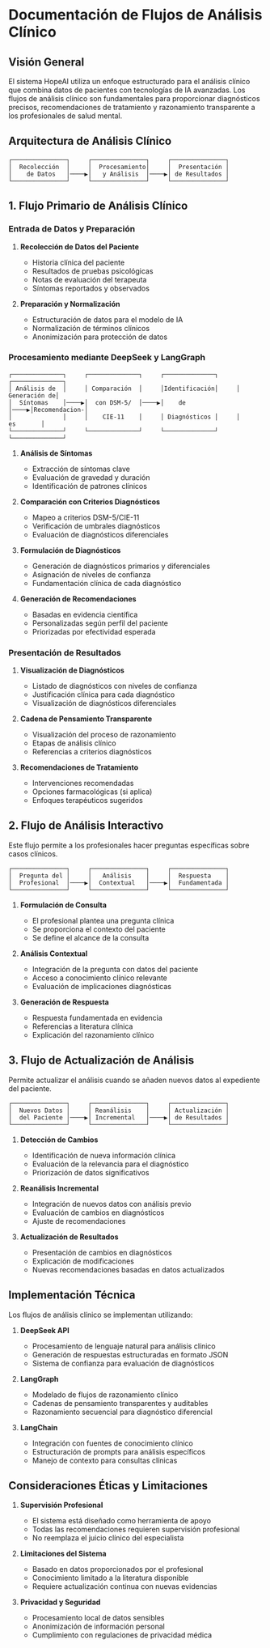 # Documentación de Flujos de Análisis Clínico

## Visión General

El sistema HopeAI utiliza un enfoque estructurado para el análisis clínico que combina datos de pacientes con tecnologías de IA avanzadas. Los flujos de análisis clínico son fundamentales para proporcionar diagnósticos precisos, recomendaciones de tratamiento y razonamiento transparente a los profesionales de salud mental.

## Arquitectura de Análisis Clínico

```
┌───────────────┐     ┌───────────────┐     ┌───────────────┐
│  Recolección  │     │  Procesamiento│     │  Presentación │
│    de Datos   │────▶│   y Análisis  │────▶│ de Resultados │
└───────────────┘     └───────────────┘     └───────────────┘
```

## 1. Flujo Primario de Análisis Clínico

### Entrada de Datos y Preparación

1. **Recolección de Datos del Paciente**
   - Historia clínica del paciente
   - Resultados de pruebas psicológicas
   - Notas de evaluación del terapeuta
   - Síntomas reportados y observados

2. **Preparación y Normalización**
   - Estructuración de datos para el modelo de IA
   - Normalización de términos clínicos
   - Anonimización para protección de datos

### Procesamiento mediante DeepSeek y LangGraph

```
┌──────────────┐     ┌──────────────┐     ┌──────────────┐     ┌──────────────┐
│ Análisis de  │     │ Comparación  │     │Identificación│     │ Generación de│
│  Síntomas    │────▶│  con DSM-5/  │────▶│    de        │────▶│Recomendacion-│
│              │     │    CIE-11    │     │ Diagnósticos │     │     es       │
└──────────────┘     └──────────────┘     └──────────────┘     └──────────────┘
```

1. **Análisis de Síntomas**
   - Extracción de síntomas clave
   - Evaluación de gravedad y duración
   - Identificación de patrones clínicos

2. **Comparación con Criterios Diagnósticos**
   - Mapeo a criterios DSM-5/CIE-11
   - Verificación de umbrales diagnósticos
   - Evaluación de diagnósticos diferenciales

3. **Formulación de Diagnósticos**
   - Generación de diagnósticos primarios y diferenciales
   - Asignación de niveles de confianza
   - Fundamentación clínica de cada diagnóstico

4. **Generación de Recomendaciones**
   - Basadas en evidencia científica
   - Personalizadas según perfil del paciente
   - Priorizadas por efectividad esperada

### Presentación de Resultados

1. **Visualización de Diagnósticos**
   - Listado de diagnósticos con niveles de confianza
   - Justificación clínica para cada diagnóstico
   - Visualización de diagnósticos diferenciales

2. **Cadena de Pensamiento Transparente**
   - Visualización del proceso de razonamiento
   - Etapas de análisis clínico
   - Referencias a criterios diagnósticos

3. **Recomendaciones de Tratamiento**
   - Intervenciones recomendadas
   - Opciones farmacológicas (si aplica)
   - Enfoques terapéuticos sugeridos

## 2. Flujo de Análisis Interactivo

Este flujo permite a los profesionales hacer preguntas específicas sobre casos clínicos.

```
┌───────────────┐     ┌───────────────┐     ┌───────────────┐
│  Pregunta del │     │   Análisis    │     │  Respuesta    │
│  Profesional  │────▶│  Contextual   │────▶│  Fundamentada │
└───────────────┘     └───────────────┘     └───────────────┘
```

1. **Formulación de Consulta**
   - El profesional plantea una pregunta clínica
   - Se proporciona el contexto del paciente
   - Se define el alcance de la consulta

2. **Análisis Contextual**
   - Integración de la pregunta con datos del paciente
   - Acceso a conocimiento clínico relevante
   - Evaluación de implicaciones diagnósticas

3. **Generación de Respuesta**
   - Respuesta fundamentada en evidencia
   - Referencias a literatura clínica
   - Explicación del razonamiento clínico

## 3. Flujo de Actualización de Análisis

Permite actualizar el análisis cuando se añaden nuevos datos al expediente del paciente.

```
┌───────────────┐     ┌───────────────┐     ┌───────────────┐
│  Nuevos Datos │     │ Reanálisis    │     │ Actualización │
│  del Paciente │────▶│ Incremental   │────▶│ de Resultados │
└───────────────┘     └───────────────┘     └───────────────┘
```

1. **Detección de Cambios**
   - Identificación de nueva información clínica
   - Evaluación de la relevancia para el diagnóstico
   - Priorización de datos significativos

2. **Reanálisis Incremental**
   - Integración de nuevos datos con análisis previo
   - Evaluación de cambios en diagnósticos
   - Ajuste de recomendaciones

3. **Actualización de Resultados**
   - Presentación de cambios en diagnósticos
   - Explicación de modificaciones
   - Nuevas recomendaciones basadas en datos actualizados

## Implementación Técnica

Los flujos de análisis clínico se implementan utilizando:

1. **DeepSeek API**
   - Procesamiento de lenguaje natural para análisis clínico
   - Generación de respuestas estructuradas en formato JSON
   - Sistema de confianza para evaluación de diagnósticos

2. **LangGraph**
   - Modelado de flujos de razonamiento clínico
   - Cadenas de pensamiento transparentes y auditables
   - Razonamiento secuencial para diagnóstico diferencial

3. **LangChain**
   - Integración con fuentes de conocimiento clínico
   - Estructuración de prompts para análisis específicos
   - Manejo de contexto para consultas clínicas

## Consideraciones Éticas y Limitaciones

1. **Supervisión Profesional**
   - El sistema está diseñado como herramienta de apoyo
   - Todas las recomendaciones requieren supervisión profesional
   - No reemplaza el juicio clínico del especialista

2. **Limitaciones del Sistema**
   - Basado en datos proporcionados por el profesional
   - Conocimiento limitado a la literatura disponible
   - Requiere actualización continua con nuevas evidencias

3. **Privacidad y Seguridad**
   - Procesamiento local de datos sensibles
   - Anonimización de información personal
   - Cumplimiento con regulaciones de privacidad médica 